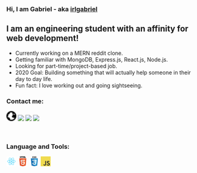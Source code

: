 ### Hi, I am Gabriel - aka [irlgabriel](https://irlgabriel.github.io/portfolio)

## I am an engineering student with an affinity for web development!
- Currently working on a MERN reddit clone.
- Getting familiar with MongoDB, Express.js, React.js, Node.js.
- Looking for part-time/project-based job.
- 2020 Goal: Building something that will actually help someone in their day to day life.
- Fun fact: I love working out and going sightseeing.

### Contact me: 
[<img align="left;" src="https://raw.githubusercontent.com/iconic/open-iconic/master/svg/globe.svg" width="26px;" />](https://irlgabriel.github.io/portfolio)
[<img align="left;" src="https://camo.githubusercontent.com/b65faae8871ebbdb99790f2644ea7f3c89800b0c/68747470733a2f2f63646e2e6a7364656c6976722e6e65742f6e706d2f73696d706c652d69636f6e734076332f69636f6e732f6c696e6b6564696e2e737667" width="26px;"/>](https://www.linkedin.com/in/gabriel-radu-5023021b9/)
[<img align="left;" src="https://www.flaticon.com/svg/static/icons/svg/123/123717.svg" width="26px;"/>](https://www.facebook.com/gabi.radu.75)
[<img align="left;" src="https://www.flaticon.com/svg/static/icons/svg/25/25425.svg" width="26px;"/>](https://www.instagram.com/gabriel.radu1/)

<br />

### Language and Tools: 
<img src="https://raw.githubusercontent.com/github/explore/80688e429a7d4ef2fca1e82350fe8e3517d3494d/topics/react/react.png" width="26px;">
<img src="https://raw.githubusercontent.com/github/explore/80688e429a7d4ef2fca1e82350fe8e3517d3494d/topics/html/html.png" width="26px;">
<img src="https://raw.githubusercontent.com/github/explore/80688e429a7d4ef2fca1e82350fe8e3517d3494d/topics/css/css.png" width="26px;">
<img src="https://raw.githubusercontent.com/github/explore/80688e429a7d4ef2fca1e82350fe8e3517d3494d/topics/javascript/javascript.png" width="26px;">
